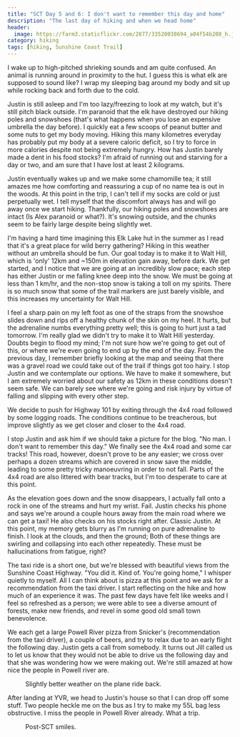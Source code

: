 ```yaml
---
title: "SCT Day 5 and 6: I don't want to remember this day and home"
description: "The last day of hiking and when we head home"
header:
  image: https://farm3.staticflickr.com/2877/33520038694_a04f54b208_h.jpg
category: hiking
tags: [hiking, Sunshine Coast Trail]
---
```


I wake up to high-pitched shrieking sounds and am quite confused. An animal is running around in proximity to the hut. I guess this is what elk are supposed to sound like? I wrap my sleeping bag around my body and sit up while rocking back and forth due to the cold. 

Justin is still asleep and I'm too lazy/freezing to look at my watch, but it's still pitch black outside. I'm paranoid that the elk have destroyed our hiking poles and snowshoes (that's what happens when you lose an expensive umbrella the day before). I quickly eat a few scoops of peanut butter and some nuts to get my body moving. Hiking this many kilometres everyday has probably put my body at a severe caloric deficit, so I try to force in more calories despite not being extremely hungry. How has Justin barely made a dent in his food stocks? I'm afraid of running out and starving for a day or two, and am sure that I have lost at least 2 kilograms. 

Justin eventually wakes up and we make some chamomille tea; it still amazes me how comforting and reassuring a cup of no name tea is out in the woods. At this point in the trip, I can't tell if my socks are cold or just perpetually wet. I tell myself that the discomfort always has and will go away once we start hiking. Thankfully, our hiking poles and snowshoes are intact (Is Alex paranoid or what?). It's snowing outside, and the chunks seem to be fairly large despite being slightly wet. 

I'm having a hard time imagining this Elk Lake hut in the summer as I read that it's a great place for wild berry gathering? Hiking in this weather without an umbrella should be fun. Our goal today is to make it to Walt Hill, which is 'only' 12km and ~150m in elevation gain away, before dark. We get started, and I notice that we are going at an incredibly slow pace; each step has either Justin or me falling knee deep into the snow. We must be going at less than 1 km/hr, and the non-stop snow is taking a toll on my spirits. There is so much snow that some of the trail markers are just barely visible, and this increases my uncertainty for Walt Hill. 

I feel a sharp pain on my left foot as one of the straps from the snowshoe slides down and rips off a healthy chunk of the skin on my heel. It hurts, but the adrenaline numbs everything pretty well; this is going to hurt just a tad tomorrow. I'm really glad we didn't try to make it to Walt Hill yesterday. Doubts begin to flood my mind; I'm not sure how we're going to get out of this, or where we're even going to end up by the end of the day. From the previous day, I remember briefly looking at the map and seeing that there was a gravel road we could take out of the trail if things got too hairy. I stop Justin and we contemplate our options. We have to make it somewhere, but I am extremely worried about our safety as 12km in these conditions doesn't seem safe. We can barely see where we're going and risk injury by virtue of falling and slipping with every other step. 

We decide to push for Highway 101 by exiting through the 4x4 road followed by some logging roads. The conditions continue to be treacherous, but improve slightly as we get closer and closer to the 4x4 road. 

I stop Justin and ask him if we should take a picture for the blog. "No man. I don't want to remember this day." We finally see the 4x4 road and some car tracks! This road, however, doesn't prove to be any easier; we cross over perhaps a dozen streams which are covered in snow save the middle, leading to some pretty tricky manoeuvring in order to not fall. Parts of the 4x4 road are also littered with bear tracks, but I'm too desperate to care at this point. 

As the elevation goes down and the snow disappears, I actually fall onto a rock in one of the streams and hurt my wrist. Fail. Justin checks his phone and says we're around a couple hours away from the main road where we can get a taxi! He also checks on his stocks right after. Classic Justin. At this point, my memory gets blurry as I'm running on pure adrenaline to finish. I look at the clouds, and then the ground; Both of these things are swirling and collapsing into each other repeatedly. These must be hallucinations from fatigue, right?

The taxi ride is a short one, but we're blessed with beautiful views from the Sunshine Coast Highway. "You did it. Kind of. You're going home," I whisper quietly to myself. All I can think about is pizza at this point and we ask for a recommendation from the taxi driver. I start reflecting on the hike and how much of an experience it was. The past few days have felt like weeks and I feel so refreshed as a person; we were able to see a diverse amount of forests, make new friends, and revel in some good old small town benevolence.

We each get a large Powell River pizza from Snicker's (recommendation from the taxi driver), a couple of beers, and try to relax due to an early flight the following day. Justin gets a call from somebody. It turns out Jill called us to let us know that they would not be able to drive us the following day and that she was wondering how we were making out. We're still amazed at how nice the people in Powell river are.

<figure> 
  <img data-original="https://farm5.staticflickr.com/4187/34422163732_5f9c2a81b6_h.jpg" data-action="zoom" class="inline-image"/>
  <figcaption>Slightly better weather on the plane ride back.</figcaption>
</figure>

After landing at YVR, we head to Justin's house so that I can drop off some stuff. Two people heckle me on the bus as I try to make my 55L bag less obstructive. I miss the people in Powell River already. What a trip.

<figure> 
  <img data-original="https://farm5.staticflickr.com/4189/33741034584_e5ee3da08b_h.jpg" data-action="zoom" class="inline-image"/>
  <figcaption>Post-SCT smiles.</figcaption>
</figure>
